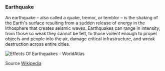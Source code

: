 ### Earthquake

An earthquake – also called a quake, tremor, or temblor – is the shaking of the Earth's surface resulting from a sudden release of energy in the lithosphere that creates seismic waves. Earthquakes can range in intensity, from those so weak they cannot be felt, to those violent enough to propel objects and people into the air, damage critical infrastructure, and wreak destruction across entire cities.

![Effects Of Earthquakes - WorldAtlas](https://www.worldatlas.com/r/w768/upload/b6/24/da/shutterstock-409167484.jpg)

Source [Wikipedia](https://en.wikipedia.org/wiki/Earthquake)